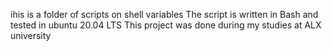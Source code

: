 ihis is a folder of scripts on shell variables
The script is written in Bash and tested in ubuntu 20.04 LTS
This project was done during my studies at ALX university
